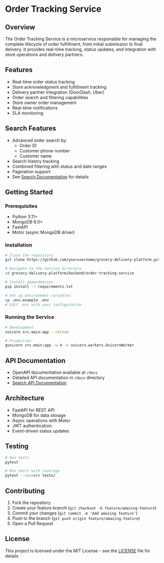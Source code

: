 # Order Tracking Service

## Overview
The Order Tracking Service is a microservice responsible for managing the complete lifecycle of order fulfillment, from initial submission to final delivery. It provides real-time tracking, status updates, and integration with store operations and delivery partners.

## Features
- Real-time order status tracking
- Store acknowledgment and fulfillment tracking
- Delivery partner integration (DoorDash, Uber)
- Order search and filtering capabilities
- Store owner order management
- Real-time notifications
- SLA monitoring

## Search Features
- Advanced order search by:
  - Order ID
  - Customer phone number
  - Customer name
- Search history tracking
- Combined filtering with status and date ranges
- Pagination support
- See [Search Documentation](docs/search.md) for details

## Getting Started

### Prerequisites
- Python 3.11+
- MongoDB 6.0+
- FastAPI
- Motor (async MongoDB driver)

### Installation
```bash
# Clone the repository
git clone https://github.com/yourusername/grocery-delivery-platform.git

# Navigate to the service directory
cd grocery-delivery-platform/backend/order-tracking-service

# Install dependencies
pip install -r requirements.txt

# Set up environment variables
cp .env.example .env
# Edit .env with your configuration
```

### Running the Service
```bash
# Development
uvicorn src.main:app --reload

# Production
gunicorn src.main:app -w 4 -k uvicorn.workers.UvicornWorker
```

## API Documentation
- OpenAPI documentation available at `/docs`
- Detailed API documentation in `/docs` directory
- [Search API Documentation](docs/search.md)

## Architecture
- FastAPI for REST API
- MongoDB for data storage
- Async operations with Motor
- JWT authentication
- Event-driven status updates

## Testing
```bash
# Run tests
pytest

# Run tests with coverage
pytest --cov=src tests/
```

## Contributing
1. Fork the repository
2. Create your feature branch (`git checkout -b feature/amazing-feature`)
3. Commit your changes (`git commit -m 'Add amazing feature'`)
4. Push to the branch (`git push origin feature/amazing-feature`)
5. Open a Pull Request

## License
This project is licensed under the MIT License - see the [LICENSE](LICENSE) file for details 